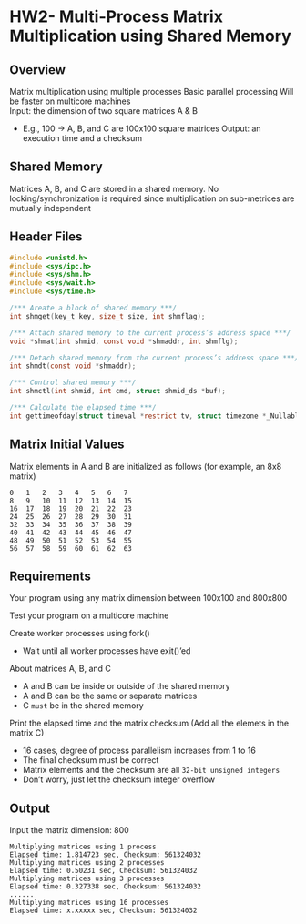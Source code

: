 # HW2- Multi-Process Matrix Multiplication using Shared Memory

## Overview
Matrix multiplication using multiple processes 
Basic parallel processing 
Will be faster on multicore machines \
Input: the dimension of two square matrices A & B 
- E.g., 100 -> A, B, and C are 100x100 square matrices 
Output: an execution time and a checksum

## Shared Memory
Matrices A, B, and C are stored in a shared memory. 
No locking/synchronization is required since multiplication on sub-metrices are mutually independent

## Header Files
```c
#include <unistd.h>
#include <sys/ipc.h>
#include <sys/shm.h>
#include <sys/wait.h>
#include <sys/time.h>
```
```c
/*** Areate a block of shared memory ***/
int shmget(key_t key, size_t size, int shmflag);

/*** Attach shared memory to the current process’s address space ***/
void *shmat(int shmid, const void *shmaddr, int shmflg);

/*** Detach shared memory from the current process’s address space ***/
int shmdt(const void *shmaddr);

/*** Control shared memory ***/
int shmctl(int shmid, int cmd, struct shmid_ds *buf);

/*** Calculate the elapsed time ***/
int gettimeofday(struct timeval *restrict tv, struct timezone *_Nullable restrict tz); 
```

## Matrix Initial Values
Matrix elements in A and B are initialized as follows (for example, an 8x8 matrix)
```
0   1   2   3   4   5   6   7
8   9   10  11  12  13  14  15
16  17  18  19  20  21  22  23
24  25  26  27  28  29  30  31
32  33  34  35  36  37  38  39
40  41  42  43  44  45  46  47
48  49  50  51  52  53  54  55
56  57  58  59  60  61  62  63
```

## Requirements
Your program using any matrix dimension between 100x100 and 800x800 

Test your program on a multicore machine 

Create worker processes using fork()
- Wait until all worker processes have exit()’ed 

About matrices A, B, and C 
- A and B can be inside or outside of the shared memory 
- A and B can be the same or separate matrices 
- C `must` be in the shared memory 

Print the elapsed time and the matrix checksum (Add all the elemets in the matrix C) 
- 16 cases, degree of process parallelism increases from 1 to 16 
- The final checksum must be correct 
- Matrix elements and the checksum are all `32-bit unsigned integers` 
- Don’t worry, just let the checksum integer overflow 


## Output
Input the matrix dimension: 800

```
Multiplying matrices using 1 process 
Elapsed time: 1.814723 sec, Checksum: 561324032
Multiplying matrices using 2 processes
Elapsed time: 0.50231 sec, Checksum: 561324032
Multiplying matrices using 3 processes
Elapsed time: 0.327338 sec, Checksum: 561324032 
......
Multiplying matrices using 16 processes
Elapsed time: x.xxxxx sec, Checksum: 561324032
```
